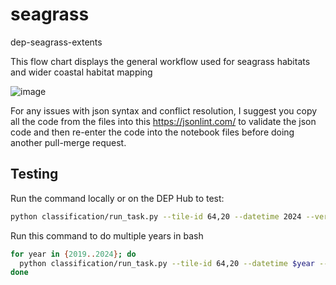 # seagrass
dep-seagrass-extents

This flow chart displays the general workflow used for seagrass habitats and wider coastal habitat mapping 

![image](https://github.com/user-attachments/assets/5305a2bc-0ecc-4be7-93a5-2d2faef0865c)


For any issues with json syntax and conflict resolution, I suggest you copy all the code from the files into this https://jsonlint.com/ to validate the json code and then re-enter the code into the notebook files before doing another pull-merge request.

## Testing

Run the command locally or on the DEP Hub to test:

``` bash
python classification/run_task.py --tile-id 64,20 --datetime 2024 --version test --output-bucket dep-public-prod
```


Run this command to do multiple years in bash

``` bash
for year in {2019..2024}; do
  python classification/run_task.py --tile-id 64,20 --datetime $year --version test --output-bucket dep-public-prod
done
```
